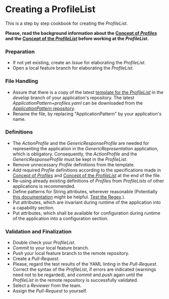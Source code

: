 # Creating a ProfileList  

This is a step by step cookbook for creating the _ProfileList_.  

**Please, read the background information about the [Concept of _Profiles_](../../ElementsApplicationPattern/Functions/ConceptOfProfiles/ConceptOfProfiles.md) and the [Concept of the _ProfileList_](../ConceptOfProfileList/ConceptOfProfileList.md) before working at the _ProfileList_.**   


### Preparation  

* If not yet existing, create an _Issue_ for elaborating the _ProfileList_.  
* Open a local feature branch for elaborating the _ProfileList_.  

### File Handling  

* Assure that there is a copy of the latest [template for the _ProfileList_](https://github.com/openBackhaul/ApplicationPattern/blob/develop/spec/ApplicationPattern+profiles.yaml) in the _develop_ branch of your application's repository. The latest _ApplicationPattern+profiles.yaml_ can be downloaded from the [_ApplicationPattern_ repository](https://github.com/openBackhaul/ApplicationPattern/tree/develop).  
* Rename the file, by replacing "ApplicationPattern" by your application's name.  


### Definitions  

* The _ActionProfile_ and the _GenericResponseProfile_ are needed for representing the application in the _GenericRepresentation_ application, which is obligatory. Consequently, the _ActionProfile_ and the _GenericResponseProfile_ must be kept in the _ProfileList_.  
* Remove unnecessary _Profile_ definitions from the template.  
* Add required _Profile_ definitions according to the specifications made in [Concept of _Profiles_](../../ElementsApplicationPattern/Functions/ConceptOfProfiles/ConceptOfProfiles.md) and [Concept of the _ProfileList_](../ConceptOfProfileList/ConceptOfProfileList.md) at the end of the file.  
* Re-using already existing definitions of _Profiles_ from _ProfileLists_ of other applications is recommended.  
* Define patterns for String attributes, wherever reasonable (Potentially [this documentation](https://user.phil.hhu.de/~seyffarth/classes/python2020/09-01%20Regular%20Expressions%20schreiben.html) might be helpful. [Test the Regex](https://regex101.com/).).  
* Put attributes, which are invariant during runtime of the application into a capability section.  
* Put attributes, which shall be available for configuration during runtime of the application into a configuration section.  


### Validation and Finalization  

* Double check your _ProfileList_.  
* _Commit_ to your local feature branch.  
* _Push_ your local feature branch to the remote repository.  
* Create a _Pull-Request_.  
* Please, regard the test results of the YAML linting in the _Pull-Request_. Correct the syntax of the _ProfileList_, if errors are indicated (warnings need not to be regarded), and _commit_ and _push_ again until the _ProfileList_ in the remote repository is successfully validated.  
* Select a _Reviewer_ from the team.  
* Assign the _Pull-Request_ to yourself.  